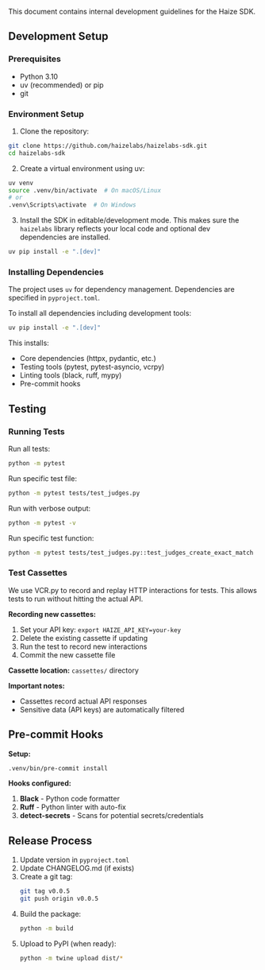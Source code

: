 This document contains internal development guidelines for the Haize SDK.

## Development Setup

### Prerequisites

- Python 3.10
- uv (recommended) or pip
- git

### Environment Setup

1. Clone the repository:
```bash
git clone https://github.com/haizelabs/haizelabs-sdk.git
cd haizelabs-sdk
```

2. Create a virtual environment using uv:
```bash
uv venv
source .venv/bin/activate  # On macOS/Linux
# or
.venv\Scripts\activate  # On Windows
```

3. Install the SDK in editable/development mode. This makes sure the `haizelabs` library reflects your local code and optional dev dependencies are installed.
```bash
uv pip install -e ".[dev]"
```

### Installing Dependencies

The project uses `uv` for dependency management. Dependencies are specified in `pyproject.toml`.

To install all dependencies including development tools:
```bash
uv pip install -e ".[dev]"
```

This installs:
- Core dependencies (httpx, pydantic, etc.)
- Testing tools (pytest, pytest-asyncio, vcrpy)
- Linting tools (black, ruff, mypy)
- Pre-commit hooks

## Testing

### Running Tests

Run all tests:
```bash
python -m pytest
```

Run specific test file:
```bash
python -m pytest tests/test_judges.py
```

Run with verbose output:
```bash
python -m pytest -v
```

Run specific test function:
```bash
python -m pytest tests/test_judges.py::test_judges_create_exact_match
```

### Test Cassettes

We use VCR.py to record and replay HTTP interactions for tests. This allows tests to run without hitting the actual API.

**Recording new cassettes:**
1. Set your API key: `export HAIZE_API_KEY=your-key`
2. Delete the existing cassette if updating
3. Run the test to record new interactions
4. Commit the new cassette file

**Cassette location:** `cassettes/` directory

**Important notes:**
- Cassettes record actual API responses
- Sensitive data (API keys) are automatically filtered


## Pre-commit Hooks

**Setup:**
```bash
.venv/bin/pre-commit install
```

**Hooks configured:**
1. **Black** - Python code formatter
2. **Ruff** - Python linter with auto-fix
3. **detect-secrets** - Scans for potential secrets/credentials

## Release Process

1. Update version in `pyproject.toml`
2. Update CHANGELOG.md (if exists)
3. Create a git tag:
   ```bash
   git tag v0.0.5
   git push origin v0.0.5
   ```
4. Build the package:
   ```bash
   python -m build
   ```
5. Upload to PyPI (when ready):
   ```bash
   python -m twine upload dist/*
   ```

